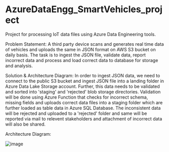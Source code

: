 # AzureDataEngg_SmartVehicles_project
Project for processing IoT data files using Azure Data Engineering tools.


Problem Statement:
A third party device scans and generates real time data of vehicles and uploads the same in JSON format on AWS S3 bucket on daily basis. The task is to ingest the JSON file, validate data, report incorrect data and process and load correct data to database for storage and analysis.


Solution & Architecture Diagram:
In order to ingest JSON data, we need to connect to the public S3 bucket and ingest JSON file into a landing folder in Azure Data Lake Storage account. Further, this data needs to be validated and sorted into 'staging' and 'rejected' blob storage directories. Validation will be done using Azure Function that checks for incorrect schema, missing fields and uploads correct data files into a staging folder which are further loaded as table data in Azure SQL Database. The inconsistent data will be rejected and uploaded to a 'rejected' folder and same will be reported via mail to relevent stakeholders and attachment of incorrect data will also be shared.

  Architecture Diagram:


  ![image](https://github.com/Saurify27/AzureDataEngg_SmartVehicles_project/assets/70844496/7c5f5161-6288-46e3-9af3-f26d9534070a)


























  
